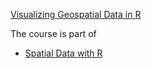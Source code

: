 [Visualizing Geospatial Data in R](https://app.datacamp.com/learn/courses/working-with-geospatial-data-in-r)

The course is part of
- [Spatial Data with R](https://app.datacamp.com/learn/skill-tracks/spatial-data-with-r)
